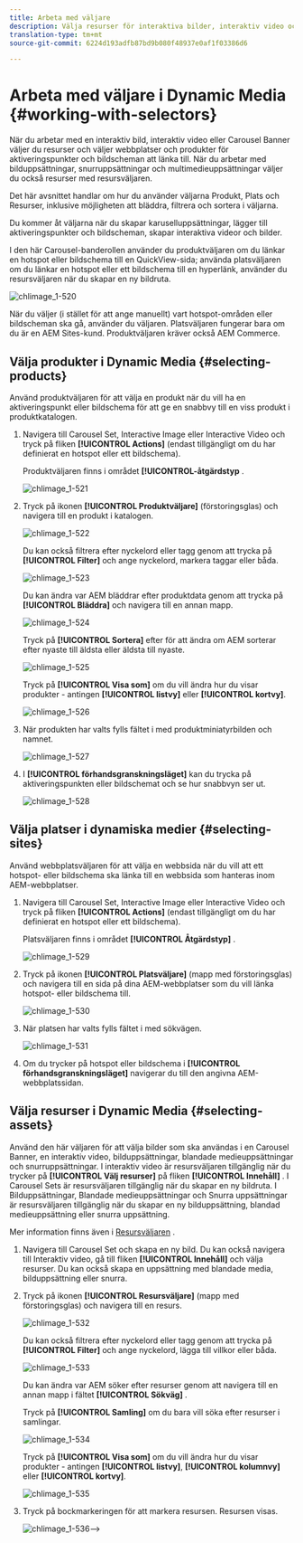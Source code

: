 ```yaml
---
title: Arbeta med väljare
description: Välja resurser för interaktiva bilder, interaktiv video och karusellbanderoller
translation-type: tm+mt
source-git-commit: 6224d193adfb87bd9b080f48937e0af1f03386d6

---
```



# Arbeta med väljare i Dynamic Media {#working-with-selectors}

När du arbetar med en interaktiv bild, interaktiv video eller Carousel Banner väljer du resurser och väljer webbplatser och produkter för aktiveringspunkter och bildscheman att länka till. När du arbetar med bilduppsättningar, snurruppsättningar och multimedieuppsättningar väljer du också resurser med resursväljaren.

Det här avsnittet handlar om hur du använder väljarna Produkt, Plats och Resurser, inklusive möjligheten att bläddra, filtrera och sortera i väljarna.

Du kommer åt väljarna när du skapar karuselluppsättningar, lägger till aktiveringspunkter och bildscheman, skapar interaktiva videor och bilder.

I den här Carousel-banderollen använder du produktväljaren om du länkar en hotspot eller bildschema till en QuickView-sida; använda platsväljaren om du länkar en hotspot eller ett bildschema till en hyperlänk, använder du resursväljaren när du skapar en ny bildruta.

![chlimage_1-520](assets/chlimage_1-520.png)

När du väljer (i stället för att ange manuellt) vart hotspot-områden eller bildscheman ska gå, använder du väljaren. Platsväljaren fungerar bara om du är en AEM Sites-kund. Produktväljaren kräver också AEM Commerce.

## Välja produkter i Dynamic Media {#selecting-products}

Använd produktväljaren för att välja en produkt när du vill ha en aktiveringspunkt eller bildschema för att ge en snabbvy till en viss produkt i produktkatalogen.

1. Navigera till Carousel Set, Interactive Image eller Interactive Video och tryck på fliken **[!UICONTROL Actions]** (endast tillgängligt om du har definierat en hotspot eller ett bildschema).

   Produktväljaren finns i området **[!UICONTROL-åtgärdstyp** .

   ![chlimage_1-521](assets/chlimage_1-521.png)

1. Tryck på ikonen **[!UICONTROL Produktväljare]** (förstoringsglas) och navigera till en produkt i katalogen.

   ![chlimage_1-522](assets/chlimage_1-522.png)

   Du kan också filtrera efter nyckelord eller tagg genom att trycka på **[!UICONTROL Filter]** och ange nyckelord, markera taggar eller båda.

   ![chlimage_1-523](assets/chlimage_1-523.png)

   Du kan ändra var AEM bläddrar efter produktdata genom att trycka på **[!UICONTROL Bläddra]** och navigera till en annan mapp.

   ![chlimage_1-524](assets/chlimage_1-524.png)

   Tryck på **[!UICONTROL Sortera]** efter för att ändra om AEM sorterar efter nyaste till äldsta eller äldsta till nyaste.

   ![chlimage_1-525](assets/chlimage_1-525.png)

   Tryck på **[!UICONTROL Visa som]** om du vill ändra hur du visar produkter - antingen **[!UICONTROL listvy]** eller **[!UICONTROL kortvy]**.

   ![chlimage_1-526](assets/chlimage_1-526.png)

1. När produkten har valts fylls fältet i med produktminiatyrbilden och namnet.

   ![chlimage_1-527](assets/chlimage_1-527.png)

1. I **[!UICONTROL förhandsgranskningsläget]** kan du trycka på aktiveringspunkten eller bildschemat och se hur snabbvyn ser ut.

   ![chlimage_1-528](assets/chlimage_1-528.png)

## Välja platser i dynamiska medier {#selecting-sites}

Använd webbplatsväljaren för att välja en webbsida när du vill att ett hotspot- eller bildschema ska länka till en webbsida som hanteras inom AEM-webbplatser.

1. Navigera till Carousel Set, Interactive Image eller Interactive Video och tryck på fliken **[!UICONTROL Actions]** (endast tillgängligt om du har definierat en hotspot eller ett bildschema).

   Platsväljaren finns i området **[!UICONTROL Åtgärdstyp]** .

   ![chlimage_1-529](assets/chlimage_1-529.png)

1. Tryck på ikonen **[!UICONTROL Platsväljare]** (mapp med förstoringsglas) och navigera till en sida på dina AEM-webbplatser som du vill länka hotspot- eller bildschema till.

   ![chlimage_1-530](assets/chlimage_1-530.png)

1. När platsen har valts fylls fältet i med sökvägen.

   ![chlimage_1-531](assets/chlimage_1-531.png)

1. Om du trycker på hotspot eller bildschema i **[!UICONTROL förhandsgranskningsläget]** navigerar du till den angivna AEM-webbplatssidan.

## Välja resurser i Dynamic Media {#selecting-assets}

Använd den här väljaren för att välja bilder som ska användas i en Carousel Banner, en interaktiv video, bilduppsättningar, blandade medieuppsättningar och snurruppsättningar. I interaktiv video är resursväljaren tillgänglig när du trycker på **[!UICONTROL Välj resurser]** på fliken **[!UICONTROL Innehåll]** . I Carousel Sets är resursväljaren tillgänglig när du skapar en ny bildruta. I Bilduppsättningar, Blandade medieuppsättningar och Snurra uppsättningar är resursväljaren tillgänglig när du skapar en ny bilduppsättning, blandad medieuppsättning eller snurra uppsättning.

Mer information finns även i [Resursväljaren](/help/assets/search-assets.md#assetselector) .

1. Navigera till Carousel Set och skapa en ny bild. Du kan också navigera till Interaktiv video, gå till fliken **[!UICONTROL Innehåll]** och välja resurser. Du kan också skapa en uppsättning med blandade media, bilduppsättning eller snurra.
1. Tryck på ikonen **[!UICONTROL Resursväljare]** (mapp med förstoringsglas) och navigera till en resurs.

   ![chlimage_1-532](assets/chlimage_1-532.png)

   Du kan också filtrera efter nyckelord eller tagg genom att trycka på **[!UICONTROL Filter]** och ange nyckelord, lägga till villkor eller båda.

   ![chlimage_1-533](assets/chlimage_1-533.png)

   Du kan ändra var AEM söker efter resurser genom att navigera till en annan mapp i fältet **[!UICONTROL Sökväg]** .

   Tryck på **[!UICONTROL Samling]** om du bara vill söka efter resurser i samlingar.

   ![chlimage_1-534](assets/chlimage_1-534.png)

   Tryck på **[!UICONTROL Visa som]** om du vill ändra hur du visar produkter - antingen **[!UICONTROL listvy]**, **[!UICONTROL kolumnvy]** eller **[!UICONTROL kortvy]**.

   ![chlimage_1-535](assets/chlimage_1-535.png)

1. Tryck på bockmarkeringen för att markera resursen. Resursen visas.

   ![chlimage_1-536](assets/chlimage_1-536.png)—>
